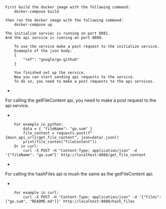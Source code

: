 ```
First build the docker image with the following command:
    docker-compose build

then run the docker image with the following command:
    docker-compose up
```

```
The initialize serviec is running on port 8081.
And the api service is running on port 8080.
```

```
    To use the service make a post request to the initialize service.
    Examople of the json body:
    {
        "ref": "google/go-github"
    }
```

```
    You finished set up the service.
    Now you can start sending api requests to the service.
    To do so, you need to make a post requests to the api services. 
``` 


*
For calling the getFileContent api, you need to make a post request to the api service.

*


```
    For example in python:
        data = { "fileName": "go.sum" }
        file_content = requests.post(f"{main_api_url}/get_file_content", json=data).json()  
        print(file_conten["fileContent"])
    Or in curl:
        curl -X POST -H "Content-Type: application/json" -d '{"fileName": "go.sum"}' http://localhost:8080/get_file_content
``` 


*
For calling the hashFiles api is mush the same as the getFileContent api.

*
    
    
```
    For example in curl:
        curl -X POST -H "Content-Type: application/json" -d '{"files": ["go.sum", "README.md"]}' http://localhost:8080/hash_files
    
```

